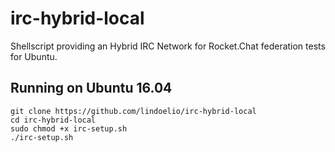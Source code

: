 # irc-hybrid-local
Shellscript providing an Hybrid IRC Network for Rocket.Chat federation tests for Ubuntu.

## Running on Ubuntu 16.04
```shellscript
git clone https://github.com/lindoelio/irc-hybrid-local
cd irc-hybrid-local
sudo chmod +x irc-setup.sh
./irc-setup.sh
```
